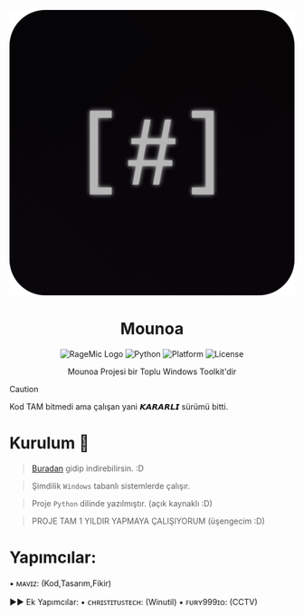 <div align="center">
  
![Mounoa](imgs/Logo.png)

# Mounoa <br>

<img alt="RageMic Logo" src="https://img.shields.io/badge/Batch Toolkit for Windows-black">
<img alt="Python" src="https://img.shields.io/badge/python-3.13.2-blue">
<img alt="Platform" src="https://img.shields.io/badge/platform-Windows-blue">
<img alt="License" src="https://img.shields.io/badge/license-MIT-green">

Mounoa Projesi bir Toplu Windows Toolkit'dir
</div>

> [!CAUTION]
> Kod TAM bitmedi ama çalışan yani 𝙆𝘼𝙍𝘼𝙍𝙇𝙄 sürümü bitti.

# Kurulum 🔨
> [Buradan](example.com) gidip indirebilirsin. :D

> Şimdilik `Windows` tabanlı sistemlerde çalışır.

> Proje `Python` dilinde yazılmıştır. (açık kaynaklı :D)

> PROJE TAM 1 YILDIR YAPMAYA ÇALIŞIYORUM (üşengecim :D)

# Yapımcılar:
  ▪ ᴍᴀᴠɪᴢ: (Kod,Tasarım,Fikir)

►► Ek Yapımcılar:
  ▪ ᴄʜʀɪꜱᴛɪᴛᴜꜱᴛᴇᴄʜ: (Winutil)
  ▪ ꜰᴜʀʏ999ɪᴏ: (CCTV)
